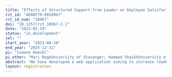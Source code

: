 ```yaml
---
title: "Effects of Structured Support from Leader on Employee Satisfaction, Intention to Quit and Store Performance: Experimental Evidence from Grocery Stores"
rct_id: "AEARCTR-0010967"
rct_id_num: "10967"
doi: "10.1257/rct.10967-1.1"
date: "2023-02-19"
status: "in_development"
jel: ""
start_year: "2023-08-28"
end_year: "2025-12-31"
pi: "Simone Haeckl"
pi_other: "Mari RegeUniversity of Stavanger; Hammad ShaikhUniversity of Stavanger"
abstract: "We have developed a web application aiming to increase leaders' supportive leadership behaviors. We run a field experiment in a supermarket chain to test whether structured support from leader increase employee motivation, reduce turnover and improve store performance."
layout: registration
---
```


